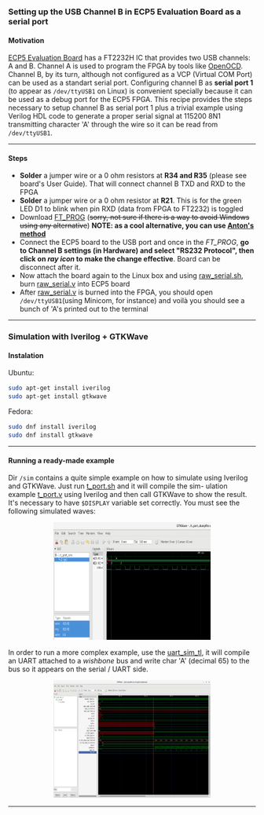 ### Setting up the USB Channel B in ECP5 Evaluation Board as a serial port

#### Motivation

[ECP5 Evaluation Board](http://www.latticesemi.com/-/media/LatticeSemi/Documents/UserManuals/EI2/FPGA-EB-02017-1-0-ECP5-Evaluation-Board.ashx?document_id=52479)
has a FT2232H IC that provides two USB channels: A and B. Channel A is used
to program the FPGA by tools like [OpenOCD](http://openocd.org/). Channel B, by
its turn, although not configured as a VCP (Virtual COM Port) can be used as a
standart serial port. Configuring channel B as **serial port 1** (to appear as
`/dev/ttyUSB1` on Linux) is convenient specially because it can be used as a
debug port for the ECP5 FPGA. This recipe provides the steps necessary to
setup channel B as serial port 1 plus a trivial example using Verilog HDL code
to generate a proper serial signal at 115200 8N1 transmitting character 'A'
through the wire so it can be read from `/dev/ttyUSB1`.

---

#### Steps

- **Solder** a jumper wire or a 0 ohm resistors at **R34 and R35** (please see
  board's User Guide). That will connect channel B TXD and RXD to the FPGA
- **Solder** a jumper wire or a 0 ohm resistor at **R21**. This is for the green
  LED D1 to blink when pin RXD (data from FPGA to FT2232) is toggled 
- Download [FT_PROG](https://www.ftdichip.com/Support/Utilities.htm#FT_PROG)
  (~~sorry, not sure if there is a way to avoid Windows using any alternative~~)
  **NOTE: as a cool alternative, you can use [Anton's method](https://github.com/antonblanchard/ftdi-eeprom-mod)**
- Connect the ECP5 board to the USB port and once in the *FT_PROG*, **go to
  Channel B settings (in Hardware) and select "RS232 Protocol", then click on
  _ray icon_ to make the change effective**. Board can be disconnect after it.
- Now attach the board again to the Linux box and using [raw_serial.sh](raw_serial.sh),
  burn [raw_serial.v](raw_serial.v) into ECP5 board
- After [raw_serial.v](raw_serial.v) is burned into the FPGA, you should open
  `/dev/ttyUSB1`(using Minicom, for instance) and voilà you should see a bunch
  of 'A's printed out to the terminal

---

### Simulation with Iverilog + GTKWave

#### Instalation

Ubuntu:

```bash
sudo apt-get install iverilog
sudo apt-get install gtkwave

```

Fedora:
```bash
sudo dnf install iverilog
sudo dnf install gtkwave
```

---

#### Running a ready-made example

Dir `/sim` contains a quite simple example on how to simulate using Iverilog
and GTKWave. Just run [t_port.sh](/sim/t_port.sh) and it will compile the sim-
ulation example [t_port.v](/sim/t_port.sh) using Iverilog and then call GTKWave
to show the result. It's necessary to have `$DISPLAY` variable set correctly.
You must see the following simulated waves:
<p align="center">
  <img width="320" height="240" src="/sim/t_port_wave.png">
</p>

In order to run a more complex example, use the [uart_sim_tl](/uart_sim_tl.sh),
it will compile an UART attached to a *wishbone* bus and write char 'A' (decimal
65) to the bus so it appears on the serial / UART side.
<p align="center">
  <img width="320" height="240" src="/uart_sim_tl_wave.png">
</p>

---
